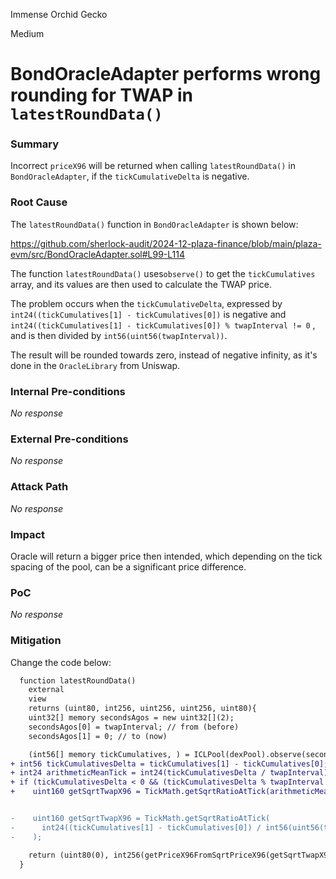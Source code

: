 Immense Orchid Gecko

Medium

# BondOracleAdapter performs wrong rounding for TWAP in `latestRoundData()`

### Summary

Incorrect `priceX96` will be returned when calling `latestRoundData()` in `BondOracleAdapter`, if the `tickCumulativeDelta` is negative.

### Root Cause

The `latestRoundData()` function in `BondOracleAdapter` is shown below:

https://github.com/sherlock-audit/2024-12-plaza-finance/blob/main/plaza-evm/src/BondOracleAdapter.sol#L99-L114

The function `latestRoundData()` uses`observe()` to get the `tickCumulatives` array, and its values are then used to calculate the TWAP price.

The problem occurs when the `tickCumulativeDelta`, expressed by `int24((tickCumulatives[1] - tickCumulatives[0])` is negative and `int24((tickCumulatives[1] - tickCumulatives[0]) % twapInterval != 0` , and is then divided by `int56(uint56(twapInterval))`.

The result will be rounded towards zero, instead of negative infinity, as it's done in the `OracleLibrary` from Uniswap.


### Internal Pre-conditions

_No response_

### External Pre-conditions

_No response_

### Attack Path

_No response_

### Impact

Oracle will return a bigger price then intended, which depending on the tick spacing of the pool, can be a significant price difference.

### PoC

_No response_

### Mitigation

Change the code below:

```diff
  function latestRoundData()
    external
    view
    returns (uint80, int256, uint256, uint256, uint80){
    uint32[] memory secondsAgos = new uint32[](2);
    secondsAgos[0] = twapInterval; // from (before)
    secondsAgos[1] = 0; // to (now)

    (int56[] memory tickCumulatives, ) = ICLPool(dexPool).observe(secondsAgos);
+ int56 tickCumulativesDelta = tickCumulatives[1] - tickCumulatives[0];
+ int24 arithmeticMeanTick = int24(tickCumulativesDelta / twapInterval);
+ if (tickCumulativesDelta < 0 && (tickCumulativesDelta % twapInterval !=0)) arithmeticMeanTick--;
+    uint160 getSqrtTwapX96 = TickMath.getSqrtRatioAtTick(arithmeticMeanTick);


-    uint160 getSqrtTwapX96 = TickMath.getSqrtRatioAtTick(
-      int24((tickCumulatives[1] - tickCumulatives[0]) / int56(uint56(twapInterval)))
-    );

    return (uint80(0), int256(getPriceX96FromSqrtPriceX96(getSqrtTwapX96)), block.timestamp, block.timestamp, uint80(0));
  }
```